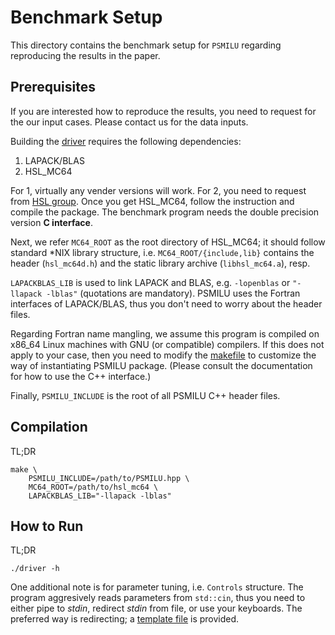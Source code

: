 # Benchmark Setup #

This directory contains the benchmark setup for `PSMILU` regarding reproducing
the results in the paper.

## Prerequisites ##

If you are interested how to reproduce the results, you need to request for the
our input cases. Please contact us for the data inputs.

Building the [driver](./driver.cpp) requires the following dependencies:

1. LAPACK/BLAS
2. HSL_MC64

For 1, virtually any vender versions will work. For 2, you need to request from
[HSL group](http://www.hsl.rl.ac.uk/catalogue/mc64.html). Once you get HSL_MC64,
follow the instruction and compile the package. The benchmark program needs the
double precision version **C interface**.

Next, we refer `MC64_ROOT` as the root directory of HSL_MC64; it should
follow standard \*NIX library structure, i.e. `MC64_ROOT/{include,lib}` contains
the header (`hsl_mc64d.h`) and the static library archive (`libhsl_mc64.a`),
resp.

`LAPACKBLAS_LIB` is used to link LAPACK and BLAS, e.g. `-lopenblas` or
`"-llapack -lblas"` (quotations are mandatory). PSMILU uses the Fortran
interfaces of LAPACK/BLAS, thus you don't need to worry about the header files.

Regarding Fortran name mangling, we assume this program is compiled on x86_64
Linux machines with GNU (or compatible) compilers. If this does not apply to
your case, then you need to modify the [makefile](./Makefile) to customize
the way of instantiating PSMILU package. (Please consult the documentation for
how to use the C++ interface.)

Finally, `PSMILU_INCLUDE` is the root of all PSMILU C++ header files.

## Compilation ##

TL;DR

```console
make \
    PSMILU_INCLUDE=/path/to/PSMILU.hpp \
    MC64_ROOT=/path/to/hsl_mc64 \
    LAPACKBLAS_LIB="-llapack -lblas"
```

## How to Run ##

TL;DR

```console
./driver -h
```

One additional note is for parameter tuning, i.e. `Controls` structure. The program
aggresively reads parameters from `std::cin`, thus you need to either pipe to *stdin*,
redirect *stdin* from file, or use your keyboards. The preferred way is redirecting;
a [template file](./parameters.cfg) is provided.
